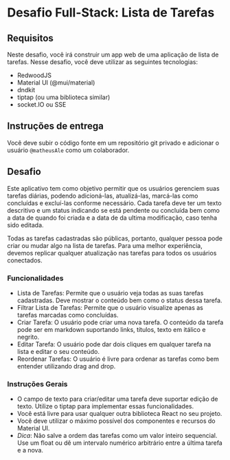 # Desafio Full-Stack: Lista de Tarefas

## Requisitos

Neste desafio, você irá construir um app web de uma aplicação de lista de tarefas. Nesse desafio, você deve utilizar as seguintes tecnologias:

- RedwoodJS
- Material UI (@mui/material)
- dndkit
- tiptap (ou uma biblioteca similar)
- socket.IO ou SSE


## Instruções de entrega

Você deve subir o código fonte em um repositório git privado e adicionar o usuário `@matheusAle` como um colaborador.


## Desafio

Este aplicativo tem como objetivo permitir que os usuários gerenciem suas tarefas diárias, podendo adicioná-las, atualizá-las, marcá-las como concluídas e excluí-las conforme necessário. Cada tarefa deve ter um texto descritivo e um status indicando se está pendente ou concluída bem como a data de quando foi criada e a data de da ultima modificação, caso tenha sido editada. 

Todas as tarefas cadastradas são públicas, portanto, qualquer pessoa pode criar ou mudar algo na lista de tarefas. Para uma melhor experiência, devemos replicar qualquer atualização nas tarefas para todos os usuários conectados.

### Funcionalidades

- Lista de Tarefas: Permite que o usuário veja todas as suas tarefas cadastradas. Deve mostrar o conteúdo bem como o status dessa tarefa.
- Filtrar Lista de Tarefas: Permite que o usuário visualize apenas as tarefas marcadas como concluídas.
- Criar Tarefa: O usuário pode criar uma nova tarefa. O conteúdo da tarefa pode ser em markdown suportando links, títulos, texto em itálico e negrito.
- Editar Tarefa: O usuário pode dar dois cliques em qualquer tarefa na lista e editar o seu conteúdo.
- Reordenar Tarefas: O usuário é livre para ordenar as tarefas como bem entender utilizando drag and drop.

### Instruções Gerais

- O campo de texto para criar/editar uma tarefa deve suportar edição de texto. Utilize o tiptap para implementar essas funcionalidades.
- Você está livre para usar qualquer outra biblioteca React no seu projeto.
- Você deve utilizar o máximo possível dos componentes e recursos do Material UI.
- *Dica*: Não salve a ordem das tarefas como um valor inteiro sequencial. Use um float ou dê um intervalo numérico arbitrário entre a última tarefa e a nova.
